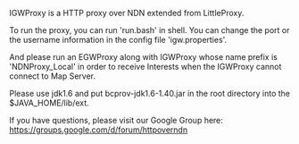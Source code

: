 IGWProxy is a HTTP proxy over NDN extended from LittleProxy. 

To run the proxy, you can run 'run.bash' in shell.
You can change the port or the username information in the config file 'igw.properties'.

And please run an EGWProxy along with IGWProxy whose name prefix is 'NDNProxy_Local' in order to receive Interests when the IGWProxy cannot connect to Map Server.

Please use jdk1.6 and put bcprov-jdk1.6-1.40.jar in the root directory into the $JAVA_HOME/lib/ext.

If you have questions, please visit our Google Group here:
https://groups.google.com/d/forum/httpoverndn

